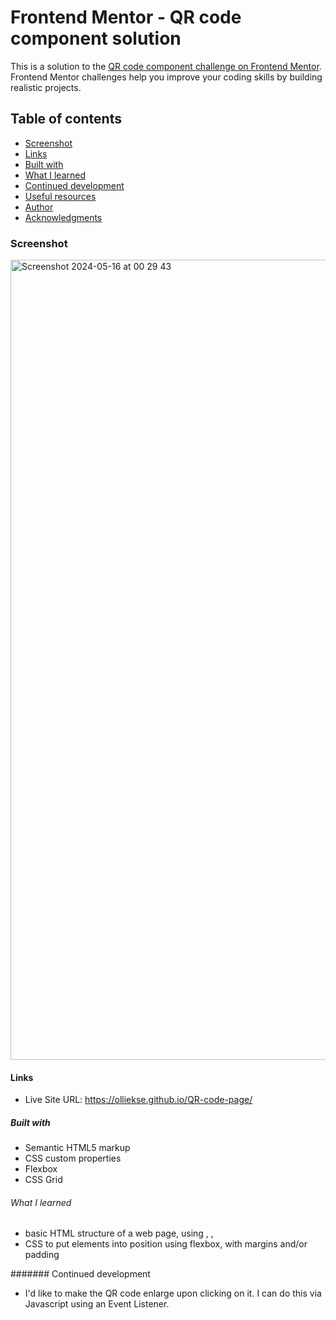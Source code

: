 # Frontend Mentor - QR code component solution

This is a solution to the [QR code component challenge on Frontend Mentor](https://www.frontendmentor.io/challenges/qr-code-component-iux_sIO_H). Frontend Mentor challenges help you improve your coding skills by building realistic projects. 

## Table of contents
- [Screenshot](#screenshot)
- [Links](#links)
- [Built with](#built-with)
- [What I learned](#what-i-learned)
- [Continued development](#continued-development)
- [Useful resources](#useful-resources)
- [Author](#author)
- [Acknowledgments](#acknowledgments)

### Screenshot
<img width="1280" alt="Screenshot 2024-05-16 at 00 29 43" src="https://github.com/Olliekse/QR-code-page/assets/123179922/bd2e0dad-abbb-4882-9326-b2383552bbea">

#### Links

- Live Site URL: https://olliekse.github.io/QR-code-page/

##### Built with

- Semantic HTML5 markup
- CSS custom properties
- Flexbox
- CSS Grid


###### What I learned

- basic HTML structure of a web page, using <head>, <body>, <footer>
- CSS to put elements into position using flexbox, with margins and/or padding

####### Continued development

- I'd like to make the QR code enlarge upon clicking on it. I can do this via Javascript using an Event Listener.
